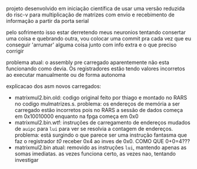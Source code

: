 projeto desenvolvido em iniciação científica de usar uma versão reduzida do risc-v para multiplicação de matrizes com envio e recebimento de informação a partir da porta serial

pelo sofrimento isso estar derretendo meus neuronios tentando consertar uma coisa e quebrando outra, vou colocar uma commit pra cada vez que eu conseguir 'arrumar' alguma coisa junto com info extra e o que preciso corrigir

problema atual: o assembly pre carregado aparentemente não esta funcionando como devia. Os registradores estão tendo valores incorretos ao executar manualmente ou de forma autonoma

explicacao dos asm novos carregados:

- matrixmul2.bin.old: codigo original feito por thiago e montado no RARS no codigo mulmatrizes.s. problema: os endereços de memória a ser carregado estão incorretos pois no RARS a sessão de dados começa em 0x10010000 enquanto na fpga começa em 0x0
- matrixmul2.bin.wtf: instruções de carregamento de endereços mudados de `auipc` para `lui` para ver se resolvia a contagem de endereços. problema: está surgindo o que parece ser uma instrução fantasma que faz o registrador *t0* receber 0x4 ao inves de 0x0. COMO QUE 0+0=4???
- matrixmul2.bin atual: removido as instruções `lui`, mantendo apenas as somas imediatas. as vezes funciona certo, as vezes nao, tentando investigar
